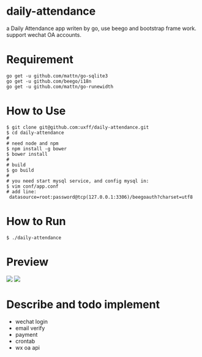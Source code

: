 # daily-attendance
a Daily Attendance app writen by go, use beego and bootstrap frame work. support wechat OA accounts.

# Requirement

```
go get -u github.com/mattn/go-sqlite3
go get -u github.com/beego/i18n
go get -u github.com/mattn/go-runewidth
```

# How to Use

```
$ git clone git@github.com:uxff/daily-attendance.git
$ cd daily-attendance
#
# need node and npm
$ npm install -g bower
$ bower install
#
# build
$ go build
#
# you need start mysql service, and config mysql in:
$ vim conf/app.conf
# add line:
 datasource=root:password@tcp(127.0.0.1:3306)/beegoauth?charset=utf8

```

# How to Run

```
$ ./daily-attendance
```

# Preview
![](https://raw.githubusercontent.com/uxff/daily-attendance/master/20181127073913.png)
![](https://raw.githubusercontent.com/uxff/daily-attendance/master/20181127074015.png)


# Describe and todo implement

- wechat login
- email verify
- payment
- crontab
- wx oa api



